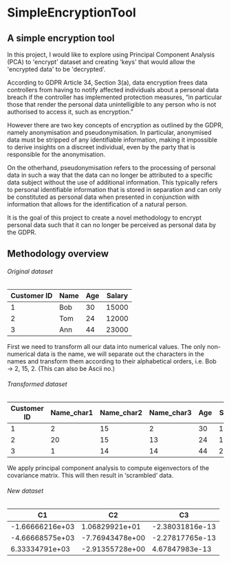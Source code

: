 # SimpleEncryptionTool
## A simple encryption tool

In this project, I would like to explore using Principal Component Analysis (PCA) to 'encrypt' dataset and creating 'keys' that would allow the 'encrypted data' to be 'decrypted'.

According to GDPR Article 34, Section 3(a), data encryption frees data controllers from having to notify affected individuals about a personal data breach if the controller has implemented protection measures, “in particular those that render the personal data unintelligible to any person who is not authorised to access it, such as encryption.”

However there are two key concepts of encryption as outlined by the GDPR, namely anonymisation and pseudonymisation. In particular, anonymised data must be stripped of any identifiable information, making it impossible to derive insights on a discreet individual, even by the party that is responsible for the anonymisation.

On the otherhand, pseudonymisation refers to the processing of personal data in such a way that the data can no longer be attributed to a specific data subject without the use of additional information. This typically refers to personal identifiable information that is stored in separation and can only be constituted as personal data when presented in conjunction with information that allows for the identification of a natural person.

It is the goal of this project to create a novel methodology to encrypt personal data such that it can no longer be perceived as personal data by the GDPR.

## Methodology overview
###### Original dataset
| Customer ID  | Name | Age | Salary |
| ------------ | ---- | --- | ------ |
| 1 | Bob | 30 | 15000 |
| 2 | Tom | 24 | 12000 |
| 3 | Ann | 44 | 23000 |

First we need to transform all our data into numerical values. The only non-numerical data is the name, we will separate out the characters in the names and transform them according to their alphabetical orders, i.e. Bob → 2, 15, 2. (This can also be Ascii no.)
###### Transformed dataset
| Customer ID  | Name_char1 | Name_char2 | Name_char3 | Age | Salary |
| ------------ | ---------- | ---------- | ---------- | --- | ------ |
| 1 | 2 | 15 | 2 | 30 | 15000 |
| 2 | 20 | 15 | 13 | 24 | 12000 |
| 3 | 1 | 14 | 14 | 44 | 23000 |

We apply principal component analysis to compute eigenvectors of the covariance matrix. This will then result in ‘scrambled’ data.
###### New dataset
| C1  | C2 | C3 |
| --- | -- | -- |
| -1.66666216e+03 | 1.06829921e+01 | -2.38031816e-13 |
| -4.66668575e+03 | -7.76943478e+00 | -2.27817765e-13 |
| 6.33334791e+03 | -2.91355728e+00 | 4.67847983e-13 |
